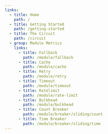 ```yaml
---
links:
  - title: Home
    path: /
  - title: Getting Started
    path: /getting-started
  - title: The Circuit
    path: /circuit
  - group: Module Metrics
    links:
      - title: Fallback
        path: /module/fallback
      - title: Cache
        path: /module/cache
      - title: Retry
        path: /module/retry
      - title: Timeout
        path: /module/timeout
      - title: Ratelimit
        path: /module/rate-limit
      - title: Bulkhead
        path: /module/bulkhead
      - title: Count Breaker
        path: /module/breaker/sliding/count
      - title: Time Breaker
        path: /module/breaker/sliding/time
---
```

